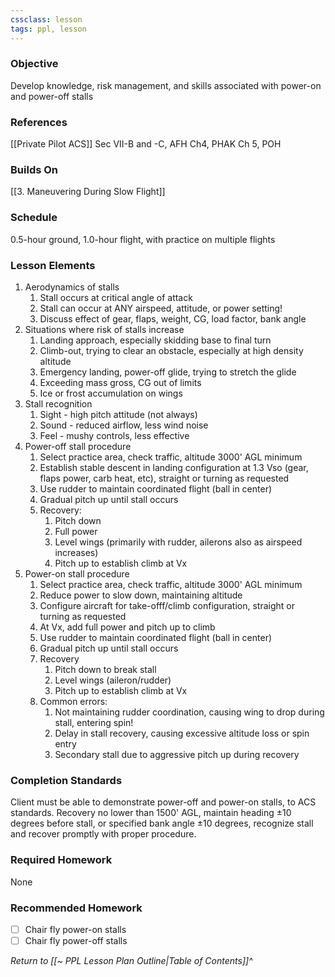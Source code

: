 ```yaml
---
cssclass: lesson
tags: ppl, lesson
---
```

### Objective
Develop knowledge, risk management, and skills associated with power-on and power-off stalls

### References
[[Private Pilot ACS]] Sec VII-B and -C, AFH Ch4, PHAK Ch 5, POH

### Builds On
[[3. Maneuvering During Slow Flight]]

### Schedule
0.5-hour ground, 1.0-hour flight, with practice on multiple flights

### Lesson Elements
1. Aerodynamics of stalls
	1. Stall occurs at critical angle of attack
	2. Stall can occur at ANY airspeed, attitude, or power setting!
	3. Discuss effect of gear, flaps, weight, CG, load factor, bank angle
2. Situations where risk of stalls increase
	1. Landing approach, especially skidding base to final turn
	2. Climb-out, trying to clear an obstacle, especially at high density altitude
	3. Emergency landing, power-off glide, trying to stretch the glide
	4. Exceeding mass gross, CG out of limits
	5. Ice or frost accumulation on wings
3. Stall recognition
	1. Sight - high pitch attitude (not always)
	2. Sound - reduced airflow, less wind noise
	3. Feel - mushy controls, less effective
4. Power-off stall procedure
	1. Select practice area, check traffic, altitude 3000' AGL minimum
	2. Establish stable descent in landing configuration at 1.3 Vso (gear, flaps power, carb heat, etc), straight or turning as requested
	3. Use rudder to maintain coordinated flight (ball in center)
	4. Gradual pitch up until stall occurs
	5. Recovery:
		1. Pitch down
		2. Full power
		3. Level wings (primarily with rudder, ailerons also as airspeed increases)
		4. Pitch up to establish climb at Vx
5. Power-on stall procedure
	1. Select practice area, check traffic, altitude 3000' AGL minimum
	2. Reduce power to slow down, maintaining altitude
	3. Configure aircraft for take-offf/climb configuration, straight or turning as requested
	4. At Vx, add full power and pitch up to climb
	5. Use rudder to maintain coordinated flight (ball in center)
	6. Gradual pitch up until stall occurs
	7. Recovery
		1. Pitch down to break stall
		2. Level wings (aileron/rudder)
		3. Pitch up to establish climb at Vx
	8. Common errors:
		1. Not maintaining rudder coordination, causing wing to drop during stall, entering spin!
		2. Delay in stall recovery, causing excessive altitude loss or spin entry
		3. Secondary stall due to aggressive pitch up during recovery

### Completion Standards
Client must be able to demonstrate power-off and power-on stalls, to ACS standards. Recovery no lower than 1500' AGL, maintain heading &plusmn;10 degrees before stall, or specified bank angle &plusmn;10 degrees, recognize stall and recover promptly with proper procedure.

### Required Homework
 None
### Recommended Homework 
- [ ] Chair fly power-on stalls
- [ ] Chair fly power-off stalls

*Return to [[~ PPL Lesson Plan Outline|Table of Contents]]^*